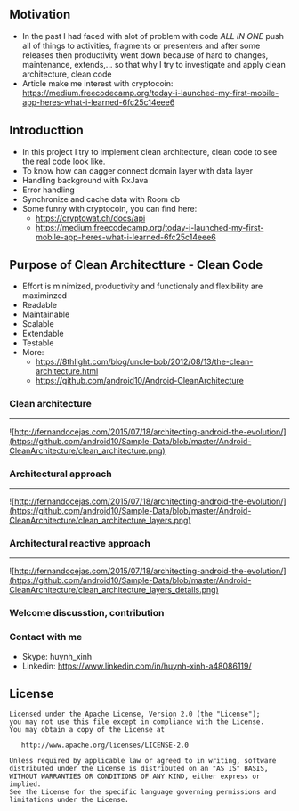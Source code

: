 ## Motivation
  - In the past I had faced with alot of problem with code *ALL IN ONE* push all of things to activities, fragments or presenters 
and after some releases then productivity went down because of hard to changes, maintenance, extends,...
so that why I try to investigate and apply clean architecture, clean code
  - Article make me interest with cryptocoin: https://medium.freecodecamp.org/today-i-launched-my-first-mobile-app-heres-what-i-learned-6fc25c14eee6

## Introducttion
 - In this project I try to implement clean architecture, clean code to see the real code look like.
 - To know how can dagger connect domain layer with data layer
 - Handling background with RxJava
 - Error handling
 - Synchronize and cache data with Room db
 - Some funny with cryptocoin, you can find here: 
   - https://cryptowat.ch/docs/api
   - https://medium.freecodecamp.org/today-i-launched-my-first-mobile-app-heres-what-i-learned-6fc25c14eee6

## Purpose of Clean Architectture - Clean Code
  - Effort is minimized, productivity and functionaly and flexibility are maximinzed
  - Readable
  - Maintainable
  - Scalable
  - Extendable
  - Testable
  - More: 
    - https://8thlight.com/blog/uncle-bob/2012/08/13/the-clean-architecture.html
    - https://github.com/android10/Android-CleanArchitecture
  
 ### Clean architecture
-----------------
![http://fernandocejas.com/2015/07/18/architecting-android-the-evolution/](https://github.com/android10/Sample-Data/blob/master/Android-CleanArchitecture/clean_architecture.png)

 ### Architectural approach
-----------------
![http://fernandocejas.com/2015/07/18/architecting-android-the-evolution/](https://github.com/android10/Sample-Data/blob/master/Android-CleanArchitecture/clean_architecture_layers.png)

 ### Architectural reactive approach
-----------------
![http://fernandocejas.com/2015/07/18/architecting-android-the-evolution/](https://github.com/android10/Sample-Data/blob/master/Android-CleanArchitecture/clean_architecture_layers_details.png)

### Welcome discusstion, contribution
### Contact with me
   - Skype: huynh_xinh
   - Linkedin: https://www.linkedin.com/in/huynh-xinh-a48086119/

License
--------
    Licensed under the Apache License, Version 2.0 (the "License");
    you may not use this file except in compliance with the License.
    You may obtain a copy of the License at

       http://www.apache.org/licenses/LICENSE-2.0

    Unless required by applicable law or agreed to in writing, software
    distributed under the License is distributed on an "AS IS" BASIS,
    WITHOUT WARRANTIES OR CONDITIONS OF ANY KIND, either express or implied.
    See the License for the specific language governing permissions and
    limitations under the License.
